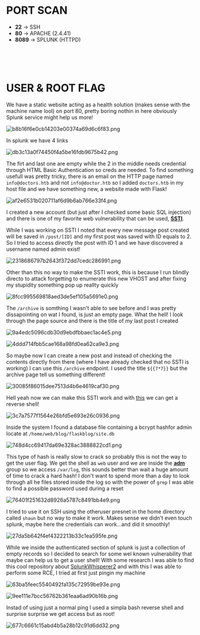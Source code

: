 # PORT SCAN
* **22** &#8594; SSH
* **80** &#8594; APACHE (2.4.41)
* **8089** &#8594; SPLUNK (HTTPD)


<br><br><br>

# USER & ROOT FLAG

We have a static website acting as a health solution (makes sense with the machine name lool) on port 80, pretty boring nothin in here obviously Splunk service might help us more!

![b8b16f6e0cb14203e00374a69d6c6f83.png](img/b8b16f6e0cb14203e00374a69d6c6f83.png)

In splunk we have 4 links 

![db3c13a0f74450f4a5be16fdb9675b42.png](img/db3c13a0f74450f4a5be16fdb9675b42.png)

The firt and last one are empty while the 2 in the middle needs credential through HTML Basic Authentication so creds are needed.
To find something usefull was pretty tricky, there is an email on the HTTP page named `info@doctors.htb` and not `info@doctor.htb` so I added `doctors.htb` in my host file and we have something new, a website made with Flask!

![af2e6531b020711af6d9b6ab766e33f4.png](img/af2e6531b020711af6d9b6ab766e33f4.png)

I created a new account (but just after I checked some basic SQL injection) and there is one of my favorite web vulnerability that can be used, **<u>SSTI</u>**.

While I was working on SSTI I noted that every new message post created will be saved in `/post/[ID]` and my first post was saved with ID equals to 2. So I tried to access directly the post with ID 1 and we have discovered a username named admin exist!

![2318686797b2643f372dd7cedc286991.png](img/2318686797b2643f372dd7cedc286991.png)

Other than this no way to make the SSTI work, this is because I run blindly directo to attack forgetting to enumerate this new VHOST and after fixing my stupidity something pop up reallty quickly

![8fcc995569818aed3de5ef105a5691e0.png](img/8fcc995569818aed3de5ef105a5691e0.png)

The `/archive` is somthing I wasn't able to see before and I was pretty dissapointing on wat I found, is just an empty page. What the hell! I look through the page source and there is the title of my last post I created

![9a4edc5096cdb30d9ebdfbbaec1ac4e5.png](img/9a4edc5096cdb30d9ebdfbbaec1ac4e5.png)

![4ddd714fbb5cae168a98fd0ea62ca9e3.png](img/4ddd714fbb5cae168a98fd0ea62ca9e3.png)

So maybe now I can create a new post and instead of checking the contents directly from there (where I have already checked that no SSTI is working) I can use this `/archive` endpoint. I used the title `${{7*7}}` but the archive page tell us something different!

![30085f86015dee7513d4b6e4619caf30.png](img/30085f86015dee7513d4b6e4619caf30.png)

Hell yeah now we can make this SSTI work and with [this](https://book.hacktricks.xyz/pentesting-web/ssti-server-side-template-injection#python) we can get a reverse shell!

![3c7a7577f1564e26bfd5e693e26c0936.png](img/3c7a7577f1564e26bfd5e693e26c0936.png)

Inside the system I found a database file containing a bcrypt hashfor admin locate at `/home/web/blog/flaskblog/site.db`

![748d4cc69417da69e328ac3888822cd1.png](img/748d4cc69417da69e328ac3888822cd1.png)

This type of hash is really slow to crack so probably this is not the way to get the user flag. We get the shell as `web` user and we are inside the **<u>adm</u>** group so we access `/var/log`, this sounds better than wait a huge amount of time to crack a hard hash!
I don't want to spend more than a day to look through all he files stored inside the log so with the power of `grep` I was able to find a possible password used during a reset

![76401f251632d8926a5787c8491bb4e9.png](img/76401f251632d8926a5787c8491bb4e9.png)

I tried to use it on SSH using the otheruser presnet in the home directory called `shaun` but no way to make it work. Makes sense we didn't even touch splunk, maybe here the credentials can work...and did it smoothly!

![27da5b642f4ef4322213b33c1ea595fe.png](img/27da5b642f4ef4322213b33c1ea595fe.png)

While we inside the authenticated section of splunk is just a collection of empty records so I decided to search for some wel known vulnerability that maybe can help us to get a user shell!
With some research I was able to find this cool repository about [SplunkWhisperer2](https://github.com/cnotin/SplunkWhisperer2/blob/master/PySplunkWhisperer2/PySplunkWhisperer2_remote.py) and with this I was able to perform some RCE, I tried at first just pingin my machine

![63ba5feec5540492fa135c72959be93e.png](img/63ba5feec5540492fa135c72959be93e.png)

![9ee111e7bcc56762b361eaa6ad90b16b.png](img/9ee111e7bcc56762b361eaa6ad90b16b.png)

Instad of using just a normal ping I used a simpla bash reverse shell and surprise surprise we get access but as root!

![677c6661c15abd4b5a28b12c91d6dd32.png](img/677c6661c15abd4b5a28b12c91d6dd32.png)
